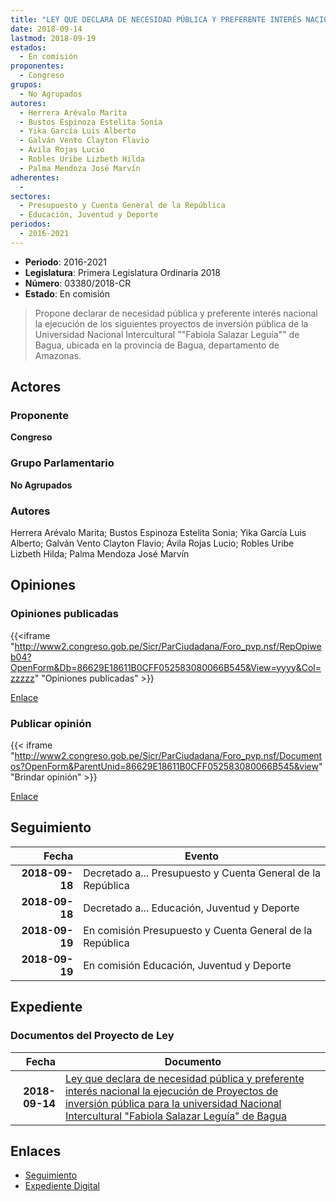 ```yaml
---
title: "LEY QUE DECLARA DE NECESIDAD PÚBLICA Y PREFERENTE INTERÉS NACIONAL LA EJECUCIÓN DE PROYECTOS DE INVERSIÓN PÚBLICA PARA LA UNIVERSIDAD INTERCULTURAL 'FABIOLA SALAZAR LEGUÍA' DE BAGUA"
date: 2018-09-14
lastmod: 2018-09-19
estados: 
  - En comisión
proponentes: 
  - Congreso
grupos: 
  - No Agrupados
autores: 
  - Herrera Arévalo Marita
  - Bustos Espinoza Estelita Sonia
  - Yika García Luis Alberto
  - Galván Vento Clayton Flavio
  - Ávila Rojas Lucio
  - Robles Uribe Lizbeth Hilda
  - Palma Mendoza José Marvín
adherentes: 
  - 
sectores: 
  - Presupuesto y Cuenta General de la República
  - Educación, Juventud y Deporte
periodos: 
  - 2016-2021
---
```


- **Periodo**: 2016-2021
- **Legislatura**: Primera Legislatura Ordinaria 2018
- **Número**: 03380/2018-CR
- **Estado**: En comisión

> Propone declarar de necesidad pública y preferente interés nacional la ejecución de los siguientes proyectos de inversión pública de la Universidad Nacional Intercultural ""Fabiola Salazar Leguía"" de Bagua, ubicada en la provincia de Bagua, departamento de Amazonas.


## Actores

### Proponente

**Congreso**

### Grupo Parlamentario

**No Agrupados**

### Autores

Herrera Arévalo Marita; Bustos Espinoza Estelita Sonia; Yika García Luis Alberto; Galván Vento Clayton Flavio; Ávila Rojas Lucio; Robles Uribe Lizbeth Hilda; Palma Mendoza José Marvín


## Opiniones

### Opiniones publicadas

{{<iframe "http://www2.congreso.gob.pe/Sicr/ParCiudadana/Foro_pvp.nsf/RepOpiweb04?OpenForm&Db=86629E18611B0CFF052583080066B545&View=yyyy&Col=zzzzz" "Opiniones publicadas" >}}

[Enlace](http://www2.congreso.gob.pe/Sicr/ParCiudadana/Foro_pvp.nsf/RepOpiweb04?OpenForm&Db=86629E18611B0CFF052583080066B545&View=yyyy&Col=zzzzz)
### Publicar opinión

{{< iframe "http://www2.congreso.gob.pe/Sicr/ParCiudadana/Foro_pvp.nsf/Documentos?OpenForm&ParentUnid=86629E18611B0CFF052583080066B545&view" "Brindar opinión" >}}

[Enlace](http://www2.congreso.gob.pe/Sicr/ParCiudadana/Foro_pvp.nsf/Documentos?OpenForm&ParentUnid=86629E18611B0CFF052583080066B545&view)

## Seguimiento

| Fecha | Evento |
|------:|--------|
| **2018-09-18** | Decretado a... Presupuesto y Cuenta General de la República|
| **2018-09-18** | Decretado a... Educación, Juventud y Deporte|
| **2018-09-19** | En comisión Presupuesto y Cuenta General de la República|
| **2018-09-19** | En comisión Educación, Juventud y Deporte|


## Expediente


### Documentos del Proyecto de Ley

| Fecha | Documento |
|------:|--------|
| **2018-09-14** | [Ley que declara de necesidad pública y preferente interés nacional la ejecución de Proyectos de inversión pública para la universidad Nacional Intercultural "Fabiola Salazar Leguía" de Bagua](http://www.leyes.congreso.gob.pe/Documentos/2016_2021/Proyectos_de_Ley_y_de_Resoluciones_Legislativas/PL0338020180914.PDF) |

## Enlaces 

- [Seguimiento](http://www2.congreso.gob.pe/Sicr/TraDocEstProc/CLProLey2016.nsf/f7fff46988ca05b1052578e100829cc7/63eab6f735a5e3e905258308007338b4?OpenDocument)
- [Expediente Digital](http://www2.congreso.gob.pe/Sicr/TraDocEstProc/CLProLey2016.nsf/f7fff46988ca05b1052578e100829cc7/63eab6f735a5e3e905258308007338b4?OpenDocument&Click=05257FB7005EB655.eb71d0cf91d8294e05256cdf006b5706/$Body/0.1C6C)
